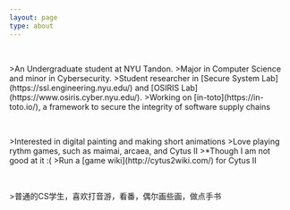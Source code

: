 ```yaml
---
layout: page
type: about
---
```

<p>&nbsp;</p>  
>An Undergraduate student at NYU Tandon.  
>Major in Computer Science and minor in Cybersecurity.  
>Student researcher in [Secure System Lab](https://ssl.engineering.nyu.edu/) and [OSIRIS Lab](https://www.osiris.cyber.nyu.edu/).  
>Working on [in-toto](https://in-toto.io/), a framework to secure the integrity of software supply chains
<p>&nbsp;</p>  
>Interested in digital painting and making short animations  
>Love playing rythm games, such as maimai, arcaea, and Cytus II  
>*Though I am not good at it :(  
>Run a [game wiki](http://cytus2wiki.com/) for Cytus II
<p>&nbsp;</p>  
>普通的CS学生，喜欢打音游，看番，偶尔画些画，做点手书
